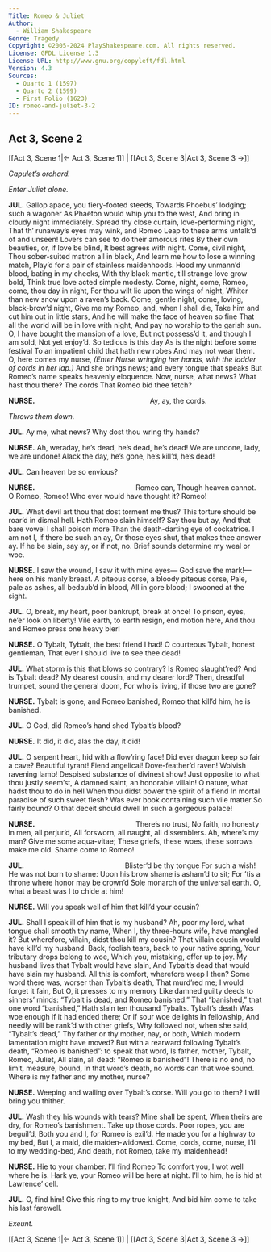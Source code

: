 ```yaml
---
Title: Romeo & Juliet
Author: 
  - William Shakespeare
Genre: Tragedy
Copyright: ©2005-2024 PlayShakespeare.com. All rights reserved.
License: GFDL License 1.3
License URL: http://www.gnu.org/copyleft/fdl.html
Version: 4.3
Sources:
  - Quarto 1 (1597)
  - Quarto 2 (1599)
  - First Folio (1623)
ID: romeo-and-juliet-3-2
---
```


## Act 3, Scene 2
[[Act 3, Scene 1|← Act 3, Scene 1]] | [[Act 3, Scene 3|Act 3, Scene 3 →]]

*Capulet’s orchard.*

*Enter Juliet alone.*

**JUL.**
Gallop apace, you fiery-footed steeds,
Towards Phoebus’ lodging; such a wagoner
As Phaëton would whip you to the west,
And bring in cloudy night immediately.
Spread thy close curtain, love-performing night,
That th’ runaway’s eyes may wink, and Romeo
Leap to these arms untalk’d of and unseen!
Lovers can see to do their amorous rites
By their own beauties, or, if love be blind,
It best agrees with night. Come, civil night,
Thou sober-suited matron all in black,
And learn me how to lose a winning match,
Play’d for a pair of stainless maidenhoods.
Hood my unmann’d blood, bating in my cheeks,
With thy black mantle, till strange love grow bold,
Think true love acted simple modesty.
Come, night, come, Romeo, come, thou day in night,
For thou wilt lie upon the wings of night,
Whiter than new snow upon a raven’s back.
Come, gentle night, come, loving, black-brow’d night,
Give me my Romeo, and, when I shall die,
Take him and cut him out in little stars,
And he will make the face of heaven so fine
That all the world will be in love with night,
And pay no worship to the garish sun.
O, I have bought the mansion of a love,
But not possess’d it, and though I am sold,
Not yet enjoy’d. So tedious is this day
As is the night before some festival
To an impatient child that hath new robes
And may not wear them. O, here comes my nurse,
*(Enter Nurse wringing her hands, with the ladder of cords in her lap.)*
And she brings news; and every tongue that speaks
But Romeo’s name speaks heavenly eloquence.
Now, nurse, what news? What hast thou there? The cords
That Romeo bid thee fetch?

**NURSE.**
                Ay, ay, the cords.

*Throws them down.*

**JUL.**
Ay me, what news? Why dost thou wring thy hands?

**NURSE.**
Ah, weraday, he’s dead, he’s dead, he’s dead!
We are undone, lady, we are undone!
Alack the day, he’s gone, he’s kill’d, he’s dead!

**JUL.**
Can heaven be so envious?

**NURSE.**
              Romeo can,
Though heaven cannot. O Romeo, Romeo!
Who ever would have thought it? Romeo!

**JUL.**
What devil art thou that dost torment me thus?
This torture should be roar’d in dismal hell.
Hath Romeo slain himself? Say thou but ay,
And that bare vowel I shall poison more
Than the death-darting eye of cockatrice.
I am not I, if there be such an ay,
Or those eyes shut, that makes thee answer ay.
If he be slain, say ay, or if not, no.
Brief sounds determine my weal or woe.

**NURSE.**
I saw the wound, I saw it with mine eyes⁠—
God save the mark!—here on his manly breast.
A piteous corse, a bloody piteous corse,
Pale, pale as ashes, all bedaub’d in blood,
All in gore blood; I swooned at the sight.

**JUL.**
O, break, my heart, poor bankrupt, break at once!
To prison, eyes, ne’er look on liberty!
Vile earth, to earth resign, end motion here,
And thou and Romeo press one heavy bier!

**NURSE.**
O Tybalt, Tybalt, the best friend I had!
O courteous Tybalt, honest gentleman,
That ever I should live to see thee dead!

**JUL.**
What storm is this that blows so contrary?
Is Romeo slaught’red? And is Tybalt dead?
My dearest cousin, and my dearer lord?
Then, dreadful trumpet, sound the general doom,
For who is living, if those two are gone?

**NURSE.**
Tybalt is gone, and Romeo banished,
Romeo that kill’d him, he is banished.

**JUL.**
O God, did Romeo’s hand shed Tybalt’s blood?

**NURSE.**
It did, it did, alas the day, it did!

**JUL.**
O serpent heart, hid with a flow’ring face!
Did ever dragon keep so fair a cave?
Beautiful tyrant! Fiend angelical!
Dove-feather’d raven! Wolvish ravening lamb!
Despised substance of divinest show!
Just opposite to what thou justly seem’st,
A damned saint, an honorable villain!
O nature, what hadst thou to do in hell
When thou didst bower the spirit of a fiend
In mortal paradise of such sweet flesh?
Was ever book containing such vile matter
So fairly bound? O that deceit should dwell
In such a gorgeous palace!

**NURSE.**
              There’s no trust,
No faith, no honesty in men, all perjur’d,
All forsworn, all naught, all dissemblers.
Ah, where’s my man? Give me some aqua-vitae;
These griefs, these woes, these sorrows make me old.
Shame come to Romeo!

**JUL.**
              Blister’d be thy tongue
For such a wish! He was not born to shame:
Upon his brow shame is asham’d to sit;
For ’tis a throne where honor may be crown’d
Sole monarch of the universal earth.
O, what a beast was I to chide at him!

**NURSE.**
Will you speak well of him that kill’d your cousin?

**JUL.**
Shall I speak ill of him that is my husband?
Ah, poor my lord, what tongue shall smooth thy name,
When I, thy three-hours wife, have mangled it?
But wherefore, villain, didst thou kill my cousin?
That villain cousin would have kill’d my husband.
Back, foolish tears, back to your native spring,
Your tributary drops belong to woe,
Which you, mistaking, offer up to joy.
My husband lives that Tybalt would have slain,
And Tybalt’s dead that would have slain my husband.
All this is comfort, wherefore weep I then?
Some word there was, worser than Tybalt’s death,
That murd’red me; I would forget it fain,
But O, it presses to my memory
Like damned guilty deeds to sinners’ minds:
“Tybalt is dead, and Romeo banished.”
That “banished,” that one word “banished,”
Hath slain ten thousand Tybalts. Tybalt’s death
Was woe enough if it had ended there;
Or if sour woe delights in fellowship,
And needly will be rank’d with other griefs,
Why followed not, when she said, “Tybalt’s dead,”
Thy father or thy mother, nay, or both,
Which modern lamentation might have moved?
But with a rearward following Tybalt’s death,
“Romeo is banished”: to speak that word,
Is father, mother, Tybalt, Romeo, Juliet,
All slain, all dead: “Romeo is banished”!
There is no end, no limit, measure, bound,
In that word’s death, no words can that woe sound.
Where is my father and my mother, nurse?

**NURSE.**
Weeping and wailing over Tybalt’s corse.
Will you go to them? I will bring you thither.

**JUL.**
Wash they his wounds with tears? Mine shall be spent,
When theirs are dry, for Romeo’s banishment.
Take up those cords. Poor ropes, you are beguil’d,
Both you and I, for Romeo is exil’d.
He made you for a highway to my bed,
But I, a maid, die maiden-widowed.
Come, cords, come, nurse, I’ll to my wedding-bed,
And death, not Romeo, take my maidenhead!

**NURSE.**
Hie to your chamber. I’ll find Romeo
To comfort you, I wot well where he is.
Hark ye, your Romeo will be here at night.
I’ll to him, he is hid at Lawrence’ cell.

**JUL.**
O, find him! Give this ring to my true knight,
And bid him come to take his last farewell.

*Exeunt.*

[[Act 3, Scene 1|← Act 3, Scene 1]] | [[Act 3, Scene 3|Act 3, Scene 3 →]]